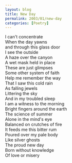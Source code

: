 ```yaml
---
layout: blog
title: New Day
permalink: 2003/01/new-day
categories: [Poetry]
---
```


<p>I can't concentrate<br />
When the day yawns<br />
and through this glass door<br />
I see the outside<br />
A haze over the canyon<br />
A wet mask held in place<br />
These are just glimpses<br />
Some other system of faith<br />
Help me remember the way<br />
That I saw this cold rain<br />
As falling jewels<br />
Littering the sky<br />
And in my troubled sleep<br />
I am a witness to the morning<br />
Bright fingers around the earth<br />
The science of summer<br />
Alone in the mind's eye<br />
Balanced on crutches of fire<br />
It feeds me this bitter rum<br />
Poured over my pale body<br />
Like silver ghosts<br />
The proud new day<br />
Born without knowledge<br />
Of love or misery</p>
